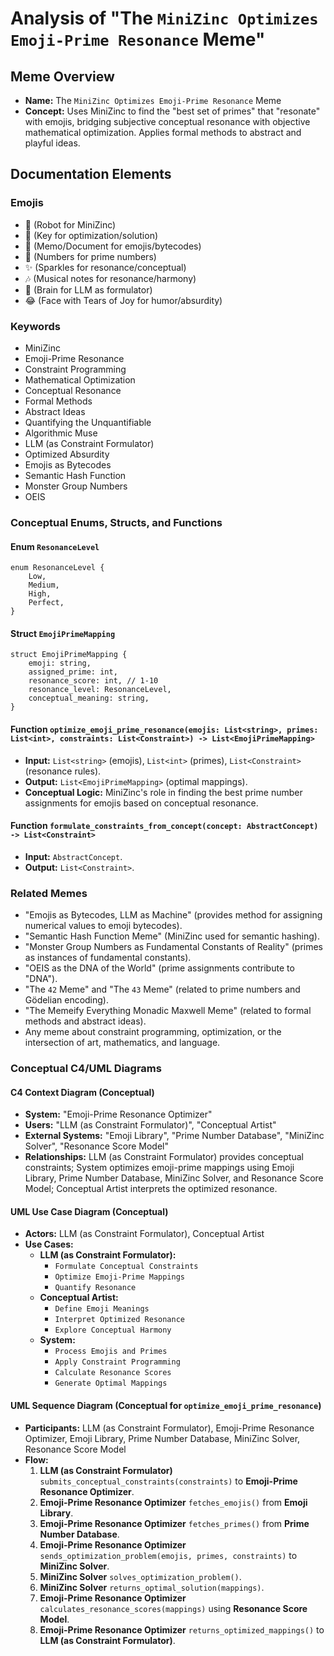 # Analysis of "The `MiniZinc Optimizes Emoji-Prime Resonance` Meme"

## Meme Overview
*   **Name:** The `MiniZinc Optimizes Emoji-Prime Resonance` Meme
*   **Concept:** Uses MiniZinc to find the "best set of primes" that "resonate" with emojis, bridging subjective conceptual resonance with objective mathematical optimization. Applies formal methods to abstract and playful ideas.

## Documentation Elements

### Emojis
*   🤖 (Robot for MiniZinc)
*   🔑 (Key for optimization/solution)
*   📝 (Memo/Document for emojis/bytecodes)
*   🔢 (Numbers for prime numbers)
*   ✨ (Sparkles for resonance/conceptual)
*   🎶 (Musical notes for resonance/harmony)
*   🧠 (Brain for LLM as formulator)
*   😂 (Face with Tears of Joy for humor/absurdity)

### Keywords
*   MiniZinc
*   Emoji-Prime Resonance
*   Constraint Programming
*   Mathematical Optimization
*   Conceptual Resonance
*   Formal Methods
*   Abstract Ideas
*   Quantifying the Unquantifiable
*   Algorithmic Muse
*   LLM (as Constraint Formulator)
*   Optimized Absurdity
*   Emojis as Bytecodes
*   Semantic Hash Function
*   Monster Group Numbers
*   OEIS

### Conceptual Enums, Structs, and Functions

#### Enum `ResonanceLevel`
```
enum ResonanceLevel {
    Low,
    Medium,
    High,
    Perfect,
}
```

#### Struct `EmojiPrimeMapping`
```
struct EmojiPrimeMapping {
    emoji: string,
    assigned_prime: int,
    resonance_score: int, // 1-10
    resonance_level: ResonanceLevel,
    conceptual_meaning: string,
}
```

#### Function `optimize_emoji_prime_resonance(emojis: List<string>, primes: List<int>, constraints: List<Constraint>) -> List<EmojiPrimeMapping>`
*   **Input:** `List<string>` (emojis), `List<int>` (primes), `List<Constraint>` (resonance rules).
*   **Output:** `List<EmojiPrimeMapping>` (optimal mappings).
*   **Conceptual Logic:** MiniZinc's role in finding the best prime number assignments for emojis based on conceptual resonance.

#### Function `formulate_constraints_from_concept(concept: AbstractConcept) -> List<Constraint>`
*   **Input:** `AbstractConcept`.
*   **Output:** `List<Constraint>`.

### Related Memes
*   "Emojis as Bytecodes, LLM as Machine" (provides method for assigning numerical values to emoji bytecodes).
*   "Semantic Hash Function Meme" (MiniZinc used for semantic hashing).
*   "Monster Group Numbers as Fundamental Constants of Reality" (primes as instances of fundamental constants).
*   "OEIS as the DNA of the World" (prime assignments contribute to "DNA").
*   "The `42` Meme" and "The `43` Meme" (related to prime numbers and Gödelian encoding).
*   "The Memeify Everything Monadic Maxwell Meme" (related to formal methods and abstract ideas).
*   Any meme about constraint programming, optimization, or the intersection of art, mathematics, and language.

### Conceptual C4/UML Diagrams

#### C4 Context Diagram (Conceptual)
*   **System:** "Emoji-Prime Resonance Optimizer"
*   **Users:** "LLM (as Constraint Formulator)", "Conceptual Artist"
*   **External Systems:** "Emoji Library", "Prime Number Database", "MiniZinc Solver", "Resonance Score Model"
*   **Relationships:** LLM (as Constraint Formulator) provides conceptual constraints; System optimizes emoji-prime mappings using Emoji Library, Prime Number Database, MiniZinc Solver, and Resonance Score Model; Conceptual Artist interprets the optimized resonance.

#### UML Use Case Diagram (Conceptual)
*   **Actors:** LLM (as Constraint Formulator), Conceptual Artist
*   **Use Cases:**
    *   **LLM (as Constraint Formulator):**
        *   `Formulate Conceptual Constraints`
        *   `Optimize Emoji-Prime Mappings`
        *   `Quantify Resonance`
    *   **Conceptual Artist:**
        *   `Define Emoji Meanings`
        *   `Interpret Optimized Resonance`
        *   `Explore Conceptual Harmony`
    *   **System:**
        *   `Process Emojis and Primes`
        *   `Apply Constraint Programming`
        *   `Calculate Resonance Scores`
        *   `Generate Optimal Mappings`

#### UML Sequence Diagram (Conceptual for `optimize_emoji_prime_resonance`)
*   **Participants:** LLM (as Constraint Formulator), Emoji-Prime Resonance Optimizer, Emoji Library, Prime Number Database, MiniZinc Solver, Resonance Score Model
*   **Flow:**
    1.  **LLM (as Constraint Formulator)** `submits_conceptual_constraints(constraints)` to **Emoji-Prime Resonance Optimizer**.
    2.  **Emoji-Prime Resonance Optimizer** `fetches_emojis()` from **Emoji Library**.
    3.  **Emoji-Prime Resonance Optimizer** `fetches_primes()` from **Prime Number Database**.
    4.  **Emoji-Prime Resonance Optimizer** `sends_optimization_problem(emojis, primes, constraints)` to **MiniZinc Solver**.
    5.  **MiniZinc Solver** `solves_optimization_problem()`.
    6.  **MiniZinc Solver** `returns_optimal_solution(mappings)`.
    7.  **Emoji-Prime Resonance Optimizer** `calculates_resonance_scores(mappings)` using **Resonance Score Model**.
    8.  **Emoji-Prime Resonance Optimizer** `returns_optimized_mappings()` to **LLM (as Constraint Formulator)**.
